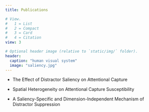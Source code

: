 ```yaml
---
title: Publications

# View.
#   1 = List
#   2 = Compact
#   3 = Card
#   4 = Citation
view: 3

# Optional header image (relative to `static/img/` folder).
header:
  caption: "human visual system"
  image: "saliency.jpg"
---
```


* The Effect of Distractor Saliency on Attentional Capture

* Spatial Heterogeneity on Attentional Capture Susceptibility
* A Saliency-Specific and Dimension-Independent Mechanism of Distractor Suppression